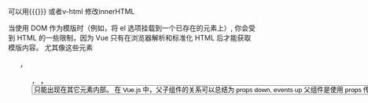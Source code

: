 
可以用{{{}}} 或者v-html 修改innerHTML

当使用 DOM 作为模版时（例如，将 el 选项挂载到一个已存在的元素上）, 你会受到 HTML 的一些限制，因为 Vue 只有在浏览器解析和标准化 HTML 后才能获取模版内容。
尤其像这些元素 <ul> ， <ol>， <table> ， <select> 限制了能被它包裹的元素， <option> 只能出现在其它元素内部。

在 Vue.js 中，父子组件的关系可以总结为 props down, events up 
父组件是使用 props 传递数据给子组件，但如果子组件要把数据传递回去，那就是自定义事件！

HTML 特性不区分大小写。当使用非字符串模版时，prop的名字形式会从 camelCase 转为 kebab-case（短横线隔开）：

它是一个字面 prop ，它的值以字符串 "1" 而不是以实际的数字传下去。
<!-- 传递了一个字符串"1" -->
<comp some-prop="1"></comp>
<!-- 传递实际的数字 -->
<comp v-bind:some-prop="1"></comp>

你可能想在某个组件的根元素上监听一个原生事件。可以使用 .native 修饰 v-on
<my-component v-on:click.native="doTheThing"></my-component>

自定义事件也可以用来创建自定义的表单输入组件，使用 v-model 来进行数据双向绑定。

<input v-model="something">
<input v-bind:value="something" v-on:input="something = $event.target.value">

<button-counter v-on:eventname="incrementTotal"></button-counter>
=>
this.$emit('eventname')

多个组件可以使用同一个挂载点，然后动态地在它们之间切换。使用保留的 <component> 元素，动态地绑定到它的 is 特性：
var vm = new Vue({
  el: '#example',
  data: {
    currentView: 'home'
  },
  components: {
    home: { /* ... */ },
    posts: { /* ... */ },
    archive: { /* ... */ }
  }
})
<component v-bind:is="currentView">
  <!-- 组件在 vm.currentview 变化时改变！ -->
</component>

如果把切换出去的组件保留在内存中，可以保留它的状态或避免重新渲染。为此可以添加一个 keep-alive 指令参数：
<keep-alive>
  <component :is="currentView">
    <!-- 非活动组件将被缓存！ -->
  </component>
</keep-alive>

$slots
$scopedSlots

已经移除了 $index 和 $key 这两个隐式声明变量

<div v-for="item in items" track-by="id">
=>
<div v-for="item in items" v-bind:key="item.id">

